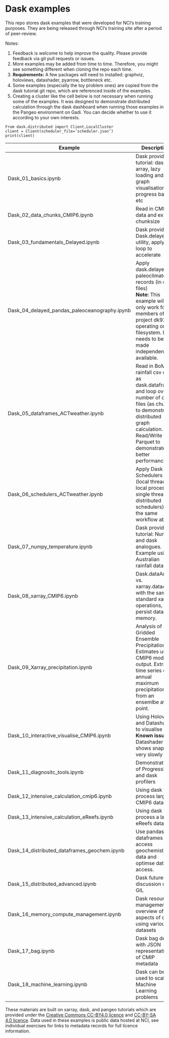 # Dask examples

This repo stores dask examples that were developed for NCI’s training purposes. They are being released through NCI’s training site after a period of peer-review.

Notes:

1. Feedback is welcome to help improve the quality. Please provide feedback via git pull requests or issues.
2. More examples may be added from time to time. Therefore, you might see something different when cloning the repo each time.
3. **Requirements:** A few packages will need to installed: graphviz, holoviews, datashader, pyarrow, bottleneck etc.
4. Some examples (especially the toy problem ones) are copied from the dask tutorial git repo, which are referenced inside of the examples.
5. Creating a cluster like the cell below is not necessary when running some of the examples. It was designed to demonstrate distributed calculation through the dask dashboard when running those examples in the Pangeo environment on Gadi. You can decide whether to use it according to your own interests.

```
From dask.distributed import Client,LocalCluster
client = Client(scheduler_file=’scheduler.json’)
print(client)
```

| Example | Description |
| --- | --- |
| Dask_01_basics.ipynb | Dask provided tutorial: dask array, lazy loading and graph visualisation, progress bar, etc |
| Dask_02_data_chunks_CMIP6.ipynb | Read in CMIP6 data and explore chunksize |
| Dask_03_fundamentals_Delayed.ipynb | Dask provided: Dask.delayed utility, apply to a loop to accelerate |
| Dask_04_delayed_pandas_paleoceanography.ipynb | Apply dask.delayed to paleoclimate records (in csv files)<br> **Note:** This example will only work for members of NCI project dk92 operating on the filesystem. Data needs to be made independently available. |
| Dask_05_dataframes_ACTweather.ipynb | Read in BoM rainfall csv data as dask.dataframe, and loop over a number of csv files (as chunks) to demonstrate distributed graph calculation. Read/Write to Parquet to demonstrate better performance |
| Dask_06_schedulers_ACTweather.ipynb | Apply Dask Schedulers (local threads, local processes, single thread, distributed schedulers) to the same workflow above. |
| Dask_07_numpy_temperature.ipynb | Dask provided tutorial: Numpy and dask analogues. Example using Australian rainfall data. |
| Dask_08_xarray_CMIP6.ipynb | Dask.dataArray vs. xarray.dataArray with the same standard xarray operations, persist data in memory. |
| Dask_09_Xarray_precipitation.ipynb | Analysis of Gridded Ensemble Precipitation Estimates using CMIP6 model output. Extract a time series of annual maximum precipitation from an ensemlbe at a point. |
| Dask_10_interactive_visualise_CMIP6.ipynb | Using Holoviews and Datashader to visualise data <br> **Known issue:** Datashader shows snapshot very slowly |
| Dask_11_diagnositc_tools.ipynb | Demonstration of ProgressBar and dask profilers |
| Dask_12_intensive_calculation_cmip6.ipynb | Using dask to process large CMIP6 datasets |
| Dask_13_intensive_calculation_eReefs.ipynb | Using dask to process a large eReefs dataset |
| Dask_14_distributed_dataframes_geochem.ipynb | Use pandas-like dataframes to access geochemistry data and optimse data access. |
| Dask_15_distributed_advanced.ipynb | Dask futures, discussion of GIL |
| Dask_16_memory_compute_management.ipynb | Dask resource management, overview of aspects of dask using various datasets |
| Dask_17_bag.ipynb | Dask bag demo with JSON representation of CMIP metadata |
| Dask_18_machine_learning.ipynb | Dask can be used to scale up Machine Learning problems |

These materials are built on xarray, dask, and pangeo tutorials which are provided under the [Creative Commons CC-BY4.0 licence](https://github.com/pangeo-data/pangeo-tutorial/blob/agu2019/LICENSE) and [CC-BY-SA 4.0 licence](https://github.com/dask/dask-examples/blob/master/LICENSE.txt).
Data used in these examples is public data hosted at NCI, see individual exercises for links to metadata records for full licence information.
